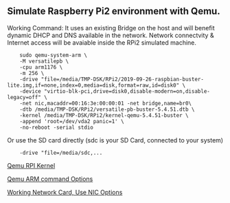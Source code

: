 ## Simulate Raspberry Pi2 environment with Qemu.

Working Command: It uses an existing Bridge on the host and will benefit dynamic DHCP and DNS available in the network.
Network connectvity & Internet access will be avaiable inside the RPi2 simulated machine.

        sudo qemu-system-arm \
        -M versatilepb \
        -cpu arm1176 \
        -m 256 \
        -drive "file=/media/TMP-DSK/RPi2/2019-09-26-raspbian-buster-lite.img,if=none,index=0,media=disk,format=raw,id=disk0" \
        -device "virtio-blk-pci,drive=disk0,disable-modern=on,disable-legacy=off" \
        -net nic,macaddr=00:16:3e:00:00:01 -net bridge,name=br0\
        -dtb /media/TMP-DSK/RPi2/versatile-pb-buster-5.4.51.dtb \
        -kernel /media/TMP-DSK/RPi2/kernel-qemu-5.4.51-buster \
        -append 'root=/dev/vda2 panic=1' \
        -no-reboot -serial stdio

Or use the SD card directly (sdc is your SD Card, connected to your system)

        -drive "file=/media/sdc,...
  
[Qemu RPI Kernel](https://github.com/dhruvvyas90/qemu-rpi-kernel)

[Qemu ARM command Options](https://manpages.debian.org/testing/qemu-system-arm/qemu-system-arm.1.en.html)

[Working Network Card, Use NIC Options](https://www.raspberrypi.org/forums/viewtopic.php?t=163036)
